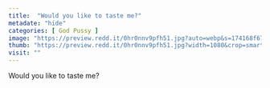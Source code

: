 ```yaml
---
title:  "Would you like to taste me?"
metadate: "hide"
categories: [ God Pussy ]
image: "https://preview.redd.it/0hr0nnv9pfh51.jpg?auto=webp&s=174168f6716c42e5154f4e65fffca2bd8d3b016f"
thumb: "https://preview.redd.it/0hr0nnv9pfh51.jpg?width=1080&crop=smart&auto=webp&s=9b4c731241e7d1d39fa4de75e8531bfae69a6966"
visit: ""
---
```

Would you like to taste me?

